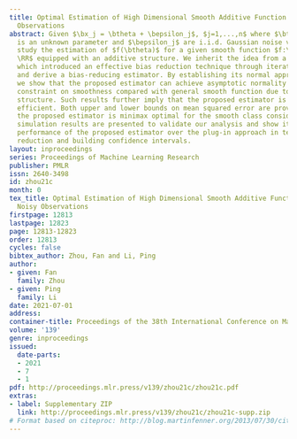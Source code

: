 ```yaml
---
title: Optimal Estimation of High Dimensional Smooth Additive Function Based on Noisy
  Observations
abstract: Given $\bx_j = \btheta + \bepsilon_j$, $j=1,...,n$ where $\btheta \in \RR^d$
  is an unknown parameter and $\bepsilon_j$ are i.i.d. Gaussian noise vectors, we
  study the estimation of $f(\btheta)$ for a given smooth function $f:\RR^d \rightarrow
  \RR$ equipped with an additive structure. We inherit the idea from a recent work
  which introduced an effective bias reduction technique through iterative bootstrap
  and derive a bias-reducing estimator. By establishing its normal approximation results,
  we show that the proposed estimator can achieve asymptotic normality with a looser
  constraint on smoothness compared with general smooth function due to the additive
  structure. Such results further imply that the proposed estimator is asymptotically
  efficient. Both upper and lower bounds on mean squared error are proved which shows
  the proposed estimator is minimax optimal for the smooth class considered. Numerical
  simulation results are presented to validate our analysis and show its superior
  performance of the proposed estimator over the plug-in approach in terms of bias
  reduction and building confidence intervals.
layout: inproceedings
series: Proceedings of Machine Learning Research
publisher: PMLR
issn: 2640-3498
id: zhou21c
month: 0
tex_title: Optimal Estimation of High Dimensional Smooth Additive Function Based on
  Noisy Observations
firstpage: 12813
lastpage: 12823
page: 12813-12823
order: 12813
cycles: false
bibtex_author: Zhou, Fan and Li, Ping
author:
- given: Fan
  family: Zhou
- given: Ping
  family: Li
date: 2021-07-01
address:
container-title: Proceedings of the 38th International Conference on Machine Learning
volume: '139'
genre: inproceedings
issued:
  date-parts:
  - 2021
  - 7
  - 1
pdf: http://proceedings.mlr.press/v139/zhou21c/zhou21c.pdf
extras:
- label: Supplementary ZIP
  link: http://proceedings.mlr.press/v139/zhou21c/zhou21c-supp.zip
# Format based on citeproc: http://blog.martinfenner.org/2013/07/30/citeproc-yaml-for-bibliographies/
---
```

